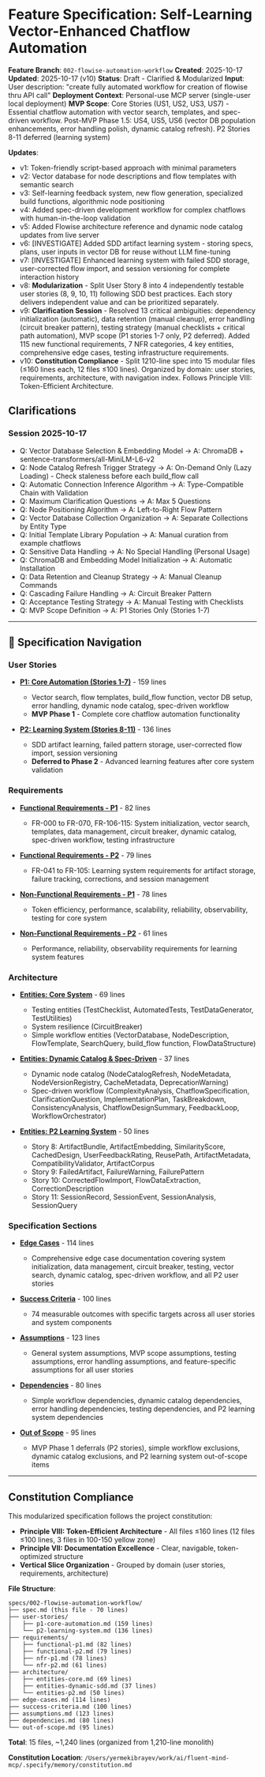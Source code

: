 # Feature Specification: Self-Learning Vector-Enhanced Chatflow Automation

**Feature Branch**: `002-flowise-automation-workflow`
**Created**: 2025-10-17
**Updated**: 2025-10-17 (v10)
**Status**: Draft - Clarified & Modularized
**Input**: User description: "create fully automated workflow for creation of flowise thru API call"
**Deployment Context**: Personal-use MCP server (single-user local deployment)
**MVP Scope**: Core Stories (US1, US2, US3, US7) - Essential chatflow automation with vector search, templates, and spec-driven workflow. Post-MVP Phase 1.5: US4, US5, US6 (vector DB population enhancements, error handling polish, dynamic catalog refresh). P2 Stories 8-11 deferred (learning system)

**Updates**:
- v1: Token-friendly script-based approach with minimal parameters
- v2: Vector database for node descriptions and flow templates with semantic search
- v3: Self-learning feedback system, new flow generation, specialized build functions, algorithmic node positioning
- v4: Added spec-driven development workflow for complex chatflows with human-in-the-loop validation
- v5: Added Flowise architecture reference and dynamic node catalog updates from live server
- v6: [INVESTIGATE] Added SDD artifact learning system - storing specs, plans, user inputs in vector DB for reuse without LLM fine-tuning
- v7: [INVESTIGATE] Enhanced learning system with failed SDD storage, user-corrected flow import, and session versioning for complete interaction history
- v8: **Modularization** - Split User Story 8 into 4 independently testable user stories (8, 9, 10, 11) following SDD best practices. Each story delivers independent value and can be prioritized separately.
- v9: **Clarification Session** - Resolved 13 critical ambiguities: dependency initialization (automatic), data retention (manual cleanup), error handling (circuit breaker pattern), testing strategy (manual checklists + critical path automation), MVP scope (P1 stories 1-7 only, P2 deferred). Added 115 new functional requirements, 7 NFR categories, 4 key entities, comprehensive edge cases, testing infrastructure requirements.
- v10: **Constitution Compliance** - Split 1210-line spec into 15 modular files (≤160 lines each, 12 files ≤100 lines). Organized by domain: user stories, requirements, architecture, with navigation index. Follows Principle VIII: Token-Efficient Architecture.

## Clarifications

### Session 2025-10-17

- Q: Vector Database Selection & Embedding Model → A: ChromaDB + sentence-transformers/all-MiniLM-L6-v2
- Q: Node Catalog Refresh Trigger Strategy → A: On-Demand Only (Lazy Loading) - Check staleness before each build_flow call
- Q: Automatic Connection Inference Algorithm → A: Type-Compatible Chain with Validation
- Q: Maximum Clarification Questions → A: Max 5 Questions
- Q: Node Positioning Algorithm → A: Left-to-Right Flow Pattern
- Q: Vector Database Collection Organization → A: Separate Collections by Entity Type
- Q: Initial Template Library Population → A: Manual curation from example chatflows
- Q: Sensitive Data Handling → A: No Special Handling (Personal Usage)
- Q: ChromaDB and Embedding Model Initialization → A: Automatic Installation
- Q: Data Retention and Cleanup Strategy → A: Manual Cleanup Commands
- Q: Cascading Failure Handling → A: Circuit Breaker Pattern
- Q: Acceptance Testing Strategy → A: Manual Testing with Checklists
- Q: MVP Scope Definition → A: P1 Stories Only (Stories 1-7)

---

## 📖 Specification Navigation

### User Stories

- **[P1: Core Automation (Stories 1-7)](user-stories/p1-core-automation.md)** - 159 lines
  - Vector search, flow templates, build_flow function, vector DB setup, error handling, dynamic node catalog, spec-driven workflow
  - **MVP Phase 1** - Complete core chatflow automation functionality

- **[P2: Learning System (Stories 8-11)](user-stories/p2-learning-system.md)** - 136 lines
  - SDD artifact learning, failed pattern storage, user-corrected flow import, session versioning
  - **Deferred to Phase 2** - Advanced learning features after core system validation

### Requirements

- **[Functional Requirements - P1](requirements/functional-p1.md)** - 82 lines
  - FR-000 to FR-070, FR-106-115: System initialization, vector search, templates, data management, circuit breaker, dynamic catalog, spec-driven workflow, testing infrastructure

- **[Functional Requirements - P2](requirements/functional-p2.md)** - 79 lines
  - FR-041 to FR-105: Learning system requirements for artifact storage, failure tracking, corrections, and session management

- **[Non-Functional Requirements - P1](requirements/nfr-p1.md)** - 78 lines
  - Token efficiency, performance, scalability, reliability, observability, testing for core system

- **[Non-Functional Requirements - P2](requirements/nfr-p2.md)** - 61 lines
  - Performance, reliability, observability requirements for learning system features

### Architecture

- **[Entities: Core System](architecture/entities-core.md)** - 69 lines
  - Testing entities (TestChecklist, AutomatedTests, TestDataGenerator, TestUtilities)
  - System resilience (CircuitBreaker)
  - Simple workflow entities (VectorDatabase, NodeDescription, FlowTemplate, SearchQuery, build_flow function, FlowDataStructure)

- **[Entities: Dynamic Catalog & Spec-Driven](architecture/entities-dynamic-sdd.md)** - 37 lines
  - Dynamic node catalog (NodeCatalogRefresh, NodeMetadata, NodeVersionRegistry, CacheMetadata, DeprecationWarning)
  - Spec-driven workflow (ComplexityAnalysis, ChatflowSpecification, ClarificationQuestion, ImplementationPlan, TaskBreakdown, ConsistencyAnalysis, ChatflowDesignSummary, FeedbackLoop, WorkflowOrchestrator)

- **[Entities: P2 Learning System](architecture/entities-p2.md)** - 50 lines
  - Story 8: ArtifactBundle, ArtifactEmbedding, SimilarityScore, CachedDesign, UserFeedbackRating, ReusePath, ArtifactMetadata, CompatibilityValidator, ArtifactCorpus
  - Story 9: FailedArtifact, FailureWarning, FailurePattern
  - Story 10: CorrectedFlowImport, FlowDataExtraction, CorrectionDescription
  - Story 11: SessionRecord, SessionEvent, SessionAnalysis, SessionQuery

### Specification Sections

- **[Edge Cases](edge-cases.md)** - 114 lines
  - Comprehensive edge case documentation covering system initialization, data management, circuit breaker, testing, vector search, dynamic catalog, spec-driven workflow, and all P2 user stories

- **[Success Criteria](success-criteria.md)** - 100 lines
  - 74 measurable outcomes with specific targets across all user stories and system components

- **[Assumptions](assumptions.md)** - 123 lines
  - General system assumptions, MVP scope assumptions, testing assumptions, error handling assumptions, and feature-specific assumptions for all user stories

- **[Dependencies](dependencies.md)** - 80 lines
  - Simple workflow dependencies, dynamic catalog dependencies, error handling dependencies, testing dependencies, and P2 learning system dependencies

- **[Out of Scope](out-of-scope.md)** - 95 lines
  - MVP Phase 1 deferrals (P2 stories), simple workflow exclusions, dynamic catalog exclusions, and P2 learning system out-of-scope items

---

## Constitution Compliance

This modularized specification follows the project constitution:

- **Principle VIII: Token-Efficient Architecture** - All files ≤160 lines (12 files ≤100 lines, 3 files in 100-150 yellow zone)
- **Principle VII: Documentation Excellence** - Clear, navigable, token-optimized structure
- **Vertical Slice Organization** - Grouped by domain (user stories, requirements, architecture)

**File Structure**:
```
specs/002-flowise-automation-workflow/
├── spec.md (this file - 70 lines)
├── user-stories/
│   ├── p1-core-automation.md (159 lines)
│   └── p2-learning-system.md (136 lines)
├── requirements/
│   ├── functional-p1.md (82 lines)
│   ├── functional-p2.md (79 lines)
│   ├── nfr-p1.md (78 lines)
│   └── nfr-p2.md (61 lines)
├── architecture/
│   ├── entities-core.md (69 lines)
│   ├── entities-dynamic-sdd.md (37 lines)
│   └── entities-p2.md (50 lines)
├── edge-cases.md (114 lines)
├── success-criteria.md (100 lines)
├── assumptions.md (123 lines)
├── dependencies.md (80 lines)
└── out-of-scope.md (95 lines)
```

**Total**: 15 files, ~1,240 lines (organized from 1,210-line monolith)

**Constitution Location**: `/Users/yermekibrayev/work/ai/fluent-mind-mcp/.specify/memory/constitution.md`
